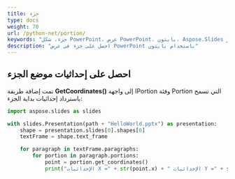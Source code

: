 ```yaml
---
title: جزء
type: docs
weight: 70
url: /python-net/portion/
keywords: "جزء، شكل PowerPoint، عرض PowerPoint، بايثون، Aspose.Slides لبايثون عبر .NET"
description: "احصل على جزء في عرض PowerPoint باستخدام بايثون"
---
```


## **احصل على إحداثيات موضع الجزء**
تمت إضافة طريقة **GetCoordinates()** إلى واجهة IPortion وفئة Portion التي تسمح باسترداد إحداثيات بداية الجزء:

```py
import aspose.slides as slides

with slides.Presentation(path + "HelloWorld.pptx") as presentation:
    shape = presentation.slides[0].shapes[0]
    textFrame = shape.text_frame

    for paragraph in textFrame.paragraphs:
        for portion in paragraph.portions:
            point = portion.get_coordinates()
            print("الإحداثيات X =" + str(point.x) + " الإحداثيات Y =" + str(point.y))
```